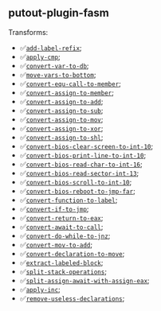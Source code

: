 ## putout-plugin-fasm

Transforms:

- ✅[`add-label-refix`](https://putout.cloudcmd.io/#/gist/2123b2e3a71354a60f65e11e5f809c24/19c063b0fd95f2198f76daf43c466c3ad846e37a);
- ✅[`apply-cmp`](https://putout.cloudcmd.io/#/gist/d1520a4277ef2149bfc98d777108d400/99853b56f55c65c8e965d06740127d78288f5aa7);
- ✅[`convert-var-to-db`](https://putout.cloudcmd.io/#/gist/971e8392f06e8fc4bb287269c784e910/c8f3691bbf325ad3b278f300cdeba731fdfc9558);
- ✅[`move-vars-to-bottom`](https://putout.cloudcmd.io/#/gist/3e3b83e6e23650d819e56b88f961051c/89ef3eafd926e14736ddc244d044de47709c8b69);
- ✅[`convert-equ-call-to-member`](https://putout.cloudcmd.io/#/gist/94c8110db310e6979c2fdc1c9311337a/6a17fab68cdf7adbd17952b7fead658599489c9c);
- ✅[`convert-assign-to-member`](https://putout.cloudcmd.io/#/gist/7624d8ad5507586ba4ba25f30a9ae26b/085ae7ea6a1c449013fd5806c390ac1ce5eb1c17);
- ✅[`convert-assign-to-add`](https://putout.cloudcmd.io/#/gist/043e2fec17734c5671a8528091d1275b/f200da1222cdd86fee5fd3125a67f2d0703391d7);
- ✅[`convert-assign-to-sub`](https://putout.cloudcmd.io/#/gist/6543aba90ae4ac95b5fb7a79c0314f25/9eb8259ffa611b714ebd4b2e7be5ca124aae7e18);
- ✅[`convert-assign-to-mov`](https://putout.cloudcmd.io/#/gist/1e4a2f439d20fe7cad91d75881bce08a/e5dc7cad875e4be3faafb47f384115cf28a62d25);
- ✅[`convert-assign-to-xor`](https://putout.cloudcmd.io/#/gist/1e4a2f439d20fe7cad91d75881bce08a/e5dc7cad875e4be3faafb47f384115cf28a62d2);
- ✅[`convert-assign-to-shl`](https://putout.cloudcmd.io/#/gist/e7b609200727bb78cfa073c0c1220c46/da0309ac125855533f7e0baa332b0670fd46f6b2);
- ✅[`convert-bios-clear-screen-to-int-10`](https://putout.cloudcmd.io/#/gist/602d579a76cf38b5927f0207ee4bcf98/a31a08ce34e4a83ca909a9afc2ec76533ded8c82);
- ✅[`convert-bios-print-line-to-int-10`](https://putout.cloudcmd.io/#/gist/d87efe4df8f505162e7d922c4fbacd9b/24b97107a50d00df0f012fed507d47aafb5109e2);
- ✅[`convert-bios-read-char-to-int-16`](https://putout.cloudcmd.io/#/gist/d87efe4df8f505162e7d922c4fbacd9b/af89e4d564811f38b703f482469f5d874a17bad0);
- ✅[`convert-bios-read-sector-int-13`](https://putout.cloudcmd.io/#/gist/6ae8820756ba1af043f93f3bdb49360e/a575cf6f5432ca215838795c2617c161f2b981cb);
- ✅[`convert-bios-scroll-to-int-10`](https://putout.cloudcmd.io/#/gist/d87efe4df8f505162e7d922c4fbacd9b/95520a650428a2defd77a65ffc255a073540d902);
- ✅[`convert-bios-reboot-to-jmp-far`](https://putout.cloudcmd.io/#/gist/44a87987c4d6d3130b5004f8818a3454/4c6dd61184b46c60b8d8dc653232d567238ea865);
- ✅[`convert-function-to-label`](https://putout.cloudcmd.io/#/gist/415829430c67b2824c26901b2cc89fb0/ed8a2186889a0135302bbb64fee0a9ce2d084800);
- ✅[`convert-if-to-jmp`](https://putout.cloudcmd.io/#/gist/415829430c67b2824c26901b2cc89fb0/ed8a2186889a0135302bbb64fee0a9ce2d084800);
- ✅[`convert-return-to-eax`](https://putout.cloudcmd.io/#/gist/72dfce2332d04829b70703b389464840/75d1d02c87506a2125e44ee24797240293a3a27b);
- ✅[`convert-await-to-call`](https://putout.cloudcmd.io/#/gist/0ec93b79f05e36b8ed54e79acd5813d1/e1210ac63069d81dd5f679b324ad82b49a2f25ad);
- ✅[`convert-do-while-to-jnz`](https://putout.cloudcmd.io/#/gist/fe11c0afb23c53585fcb55189593a07a/f194c349cd774d5ab49e0e198c2855e1bb8be6ac);
- ✅[`convert-mov-to-add`](https://putout.cloudcmd.io/#/gist/2f03076ac9a794c880fcbadcc1cd502d/145f3e930f9514b79adc47076354f2203476607f);
- ✅[`convert-declaration-to-move`](https://putout.cloudcmd.io/#/gist/184b75da1a92ae554b522d004c520017/689ff370e4b20204957a22f499d6f963614b7afb);
- ✅[`extract-labeled-block`](https://putout.cloudcmd.io/#/gist/033921790a761eef2361aa8b4708e29e/e0e0eb1aa41791c2c01e858f7c198f1a408c6418);
- ✅[`split-stack-operations`](https://putout.cloudcmd.io/#/gist/e7b609200727bb78cfa073c0c1220c46/da0309ac125855533f7e0baa332b0670fd46f6b2);
- ✅[`split-assign-await-with-assign-eax`](https://putout.cloudcmd.io/#/gist/ad1520cf5e626eb1cc01befa9e900cd1/9392f49641b09d50ea2d29d514b3ab253b21897c);
- ✅[`apply-inc`](https://putout.cloudcmd.io/#/gist/467983456ef5496f892e74d0972f56a7/f1836597cb21bd7955f6fd62412ff360ad2cafc8);
- ✅[`remove-useless-declarations`](https://putout.cloudcmd.io/#/gist/9045b99fbb58a53047dec060d3f143cf/d858e357b7b1e01f366943ed8887e8dc26bb37d8);
